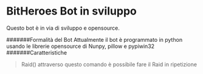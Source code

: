 # BitHeroes Bot in sviluppo
Questo bot è in via di sviluppo e opensource.
 
#######Formalità del Bot
Attualmente il bot è programmato in python usando le librerie opensource di Nunpy, pillow e pypiwin32
#######Caratteristiche
>Raid()
attraverso questo comando è possibile fare il Raid in ripetizione

